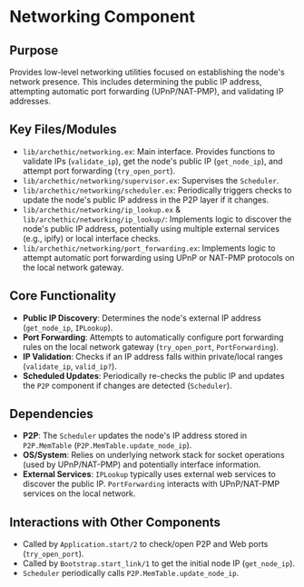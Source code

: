 # Networking Component

## Purpose

Provides low-level networking utilities focused on establishing the node's network presence. This includes determining the public IP address, attempting automatic port forwarding (UPnP/NAT-PMP), and validating IP addresses.

## Key Files/Modules

*   `lib/archethic/networking.ex`: Main interface. Provides functions to validate IPs (`validate_ip`), get the node's public IP (`get_node_ip`), and attempt port forwarding (`try_open_port`).
*   `lib/archethic/networking/supervisor.ex`: Supervises the `Scheduler`.
*   `lib/archethic/networking/scheduler.ex`: Periodically triggers checks to update the node's public IP address in the P2P layer if it changes.
*   `lib/archethic/networking/ip_lookup.ex` & `lib/archethic/networking/ip_lookup/`: Implements logic to discover the node's public IP address, potentially using multiple external services (e.g., ipify) or local interface checks.
*   `lib/archethic/networking/port_forwarding.ex`: Implements logic to attempt automatic port forwarding using UPnP or NAT-PMP protocols on the local network gateway.

## Core Functionality

*   **Public IP Discovery**: Determines the node's external IP address (`get_node_ip`, `IPLookup`).
*   **Port Forwarding**: Attempts to automatically configure port forwarding rules on the local network gateway (`try_open_port`, `PortForwarding`).
*   **IP Validation**: Checks if an IP address falls within private/local ranges (`validate_ip`, `valid_ip?`).
*   **Scheduled Updates**: Periodically re-checks the public IP and updates the `P2P` component if changes are detected (`Scheduler`).

## Dependencies

*   **P2P**: The `Scheduler` updates the node's IP address stored in `P2P.MemTable` (`P2P.MemTable.update_node_ip`).
*   **OS/System**: Relies on underlying network stack for socket operations (used by UPnP/NAT-PMP) and potentially interface information.
*   **External Services**: `IPLookup` typically uses external web services to discover the public IP. `PortForwarding` interacts with UPnP/NAT-PMP services on the local network.

## Interactions with Other Components

*   Called by `Application.start/2` to check/open P2P and Web ports (`try_open_port`).
*   Called by `Bootstrap.start_link/1` to get the initial node IP (`get_node_ip`).
*   `Scheduler` periodically calls `P2P.MemTable.update_node_ip`.